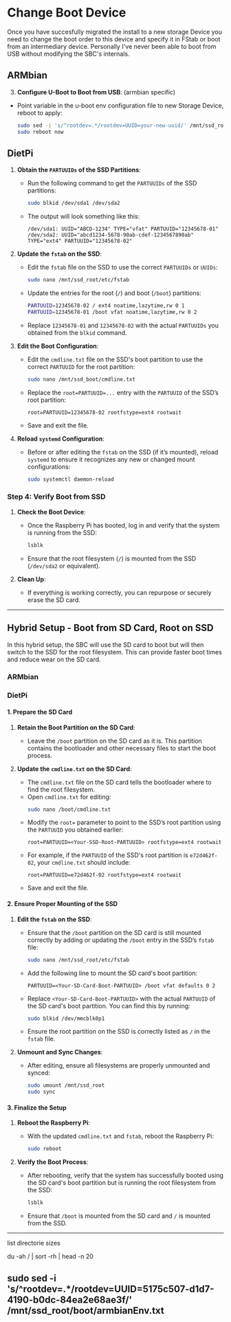 # Change Boot Device

Once you have succesfully migrated the install to a new storage Device you need to change the boot order to this device and specify it in FStab or boot from an intermediary device. Personally I've never been able to boot from USB without modifying the SBC's internals.

## ARMbian

3.  **Configure U-Boot to Boot from USB**: (armbian specific)
   - Point variable in the u-boot env configuration file to new Storage Device, reboot to apply:
     ```bash
     sudo sed -i 's/^rootdev=.*/rootdev=UUID=your-new-uuid/' /mnt/ssd_root/boot/armbianEnv.txt
     sudo reboot now
     ```

## DietPi

1. **Obtain the `PARTUUIDs` of the SSD Partitions**:
   - Run the following command to get the `PARTUUIDs` of the SSD partitions:
     ```bash
     sudo blkid /dev/sda1 /dev/sda2
     ```
   - The output will look something like this:
     ```
     /dev/sda1: UUID="ABCD-1234" TYPE="vfat" PARTUUID="12345678-01"
     /dev/sda2: UUID="abcd1234-5678-90ab-cdef-1234567890ab" TYPE="ext4" PARTUUID="12345678-02"
     ```

2. **Update the `fstab` on the SSD**:
   - Edit the `fstab` file on the SSD to use the correct `PARTUUIDs` or `UUIDs`:
     ```bash
     sudo nano /mnt/ssd_root/etc/fstab
     ```
   - Update the entries for the root (`/`) and boot (`/boot`) partitions:
     ```bash
     PARTUUID=12345678-02 / ext4 noatime,lazytime,rw 0 1
     PARTUUID=12345678-01 /boot vfat noatime,lazytime,rw 0 2
     ```
   - Replace `12345678-01` and `12345678-02` with the actual `PARTUUIDs` you obtained from the `blkid` command.


3. **Edit the Boot Configuration**:
   - Edit the `cmdline.txt` file on the SSD's boot partition to use the correct `PARTUUID` for the root partition:
     ```bash
     sudo nano /mnt/ssd_boot/cmdline.txt
     ```
   - Replace the `root=PARTUUID=...` entry with the `PARTUUID` of the SSD’s root partition:
     ```
     root=PARTUUID=12345678-02 rootfstype=ext4 rootwait
     ```
   - Save and exit the file.


4. **Reload `systemd` Configuration**:
   - Before or after editing the `fstab` on the SSD (if it’s mounted), reload `systemd` to ensure it recognizes any new or changed mount configurations:
     ```bash
     sudo systemctl daemon-reload
     ```
    

### Step 4: Verify Boot from SSD

1. **Check the Boot Device**:
   - Once the Raspberry Pi has booted, log in and verify that the system is running from the SSD:
     ```bash
     lsblk
     ```
   - Ensure that the root filesystem (`/`) is mounted from the SSD (`/dev/sda2` or equivalent).

2. **Clean Up**:
   - If everything is working correctly, you can repurpose or securely erase the SD card.

--- 

## Hybrid Setup - Boot from SD Card, Root on SSD

In this hybrid setup, the SBC will use the SD card to boot but will then switch to the SSD for the root filesystem. This can provide faster boot times and reduce wear on the SD card.

### ARMbian


### DietPi

#### 1. Prepare the SD Card

1. **Retain the Boot Partition on the SD Card**:
   - Leave the `/boot` partition on the SD card as it is. This partition contains the bootloader and other necessary files to start the boot process.

2. **Update the `cmdline.txt` on the SD Card**:
   - The `cmdline.txt` file on the SD card tells the bootloader where to find the root filesystem.
   - Open `cmdline.txt` for editing:
     ```bash
     sudo nano /boot/cmdline.txt
     ```
   - Modify the `root=` parameter to point to the SSD’s root partition using the `PARTUUID` you obtained earlier:
     ```
     root=PARTUUID=<Your-SSD-Root-PARTUUID> rootfstype=ext4 rootwait
     ```
   - For example, if the `PARTUUID` of the SSD's root partition is `e72d462f-02`, your `cmdline.txt` should include:
     ```
     root=PARTUUID=e72d462f-02 rootfstype=ext4 rootwait
     ```
   - Save and exit the file.

#### 2. Ensure Proper Mounting of the SSD

1. **Edit the `fstab` on the SSD**:
   - Ensure that the `/boot` partition on the SD card is still mounted correctly by adding or updating the `/boot` entry in the SSD’s `fstab` file:
     ```bash
     sudo nano /mnt/ssd_root/etc/fstab
     ```
   - Add the following line to mount the SD card's boot partition:
     ```
     PARTUUID=<Your-SD-Card-Boot-PARTUUID> /boot vfat defaults 0 2
     ```
   - Replace `<Your-SD-Card-Boot-PARTUUID>` with the actual `PARTUUID` of the SD card's boot partition. You can find this by running:
     ```bash
     sudo blkid /dev/mmcblk0p1
     ```
   - Ensure the root partition on the SSD is correctly listed as `/` in the `fstab` file.

2. **Unmount and Sync Changes**:
   - After editing, ensure all filesystems are properly unmounted and synced:
     ```bash
     sudo umount /mnt/ssd_root
     sudo sync
     ```

#### 3. Finalize the Setup

1. **Reboot the Raspberry Pi**:
   - With the updated `cmdline.txt` and `fstab`, reboot the Raspberry Pi:
     ```bash
     sudo reboot
     ```

2. **Verify the Boot Process**:
   - After rebooting, verify that the system has successfully booted using the SD card's boot partition but is running the root filesystem from the SSD:
     ```bash
     lsblk
     ```
   - Ensure that `/boot` is mounted from the SD card and `/` is mounted from the SSD.

---

list directorie sizes

du -ah / | sort -rh | head -n 20


sudo sed -i 's/^rootdev=.*/rootdev=UUID=5175c507-d1d7-4190-b0dc-84ea2e68ae3f/' /mnt/ssd_root/boot/armbianEnv.txt
---